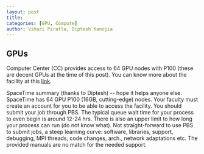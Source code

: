```yaml
---
layout: post
title: 
categories: [GPU, Compute]
author: Vihari Piratla, Diptesh Kanojia
---
```


## GPUs
Computer Center (CC) provides access to 64 GPU nodes with P100 (these are decent GPUs at the time of this post). You can know more about the facility at this [link](https://spacetime.iitb.ac.in/).

SpaceTime summary (thanks to Diptesh) -- hope it helps anyone else.
SpaceTime has 64 GPU P100 (16GB, cutting-edge) nodes. 
Your faculty must create an account for you to be able to access the facility. 
You should submit your job through PBS. The typical queue wait time for your process to even begin is around 12-24 hrs. There is also an upper limit to how long your process can run (do not know what).
Not straight-forward to use PBS to submit jobs, a steep learning curve: software, libraries, support, debugging, MPI threads, code changes, arch., network adaptations etc. The provided manuals are no match for the needed support.
